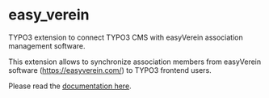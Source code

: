 # easy_verein

TYPO3 extension to connect TYPO3 CMS with easyVerein association management software.

This extension allows to synchronize association members from easyVerein software (https://easyverein.com/) to TYPO3 frontend users.

Please read the [documentation here](https://docs.typo3.org/p/ehaerer/easy-verein/main/en-us/).
